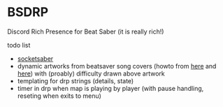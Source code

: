 # BSDRP
Discord Rich Presence for Beat Saber (it is really rich!)

todo list
* [socketsaber](https://github.com/EgorBron/SocketSaber)
* dynamic artworks from beatsaver song covers (howto from [here](https://discord.com/developers/docs/rich-presence/faq) and [here](https://discord.com/developers/docs/topics/gateway-events#activity-object-activity-asset-image)) with (proably) difficulty drawn above artwork
* templating for drp strings (details, state)
* timer in drp when map is playing by player (with pause handling, reseting when exits to menu)
